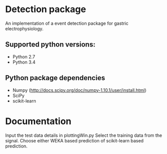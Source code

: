 # Detection package

An implementation of a event detection package for gastric electrophysiology.

## Supported python versions:
* Python 2.7
* Python 3.4

## Python package dependencies
* Numpy        (http://docs.scipy.org/doc/numpy-1.10.1/user/install.html)
* SciPy
* scikit-learn

# Documentation

Input the test data details in plottingWin.py
Select the training data from the signal.
Choose either WEKA based prediction of scikit-learn based prediction.
